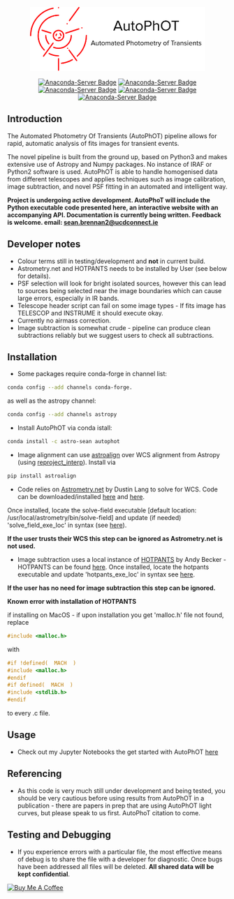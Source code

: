 <p align="center">
  <img src=https://github.com/Astro-Sean/autophot/blob/master/logo.png >
</p>
<div align="center">

[![Anaconda-Server Badge](https://anaconda.org/astro-sean/autophot/badges/version.svg)](https://anaconda.org/astro-sean/autophot) [![Anaconda-Server Badge](https://anaconda.org/astro-sean/autophot/badges/latest_release_date.svg)](https://anaconda.org/astro-sean/autophot) [![Anaconda-Server Badge](https://anaconda.org/astro-sean/autophot/badges/license.svg)](https://anaconda.org/astro-sean/autophot) [![Anaconda-Server Badge](https://anaconda.org/astro-sean/autophot/badges/downloads.svg)](https://anaconda.org/astro-sean/autophot ) [![Anaconda-Server Badge](https://anaconda.org/astro-sean/autophot/badges/installer/conda.svg)](https://conda.anaconda.org/astro-sean)

</div>

## Introduction

The Automated Photometry Of Transients (AutoPhOT) pipeline allows for rapid, automatic analysis of fits images for transient events.

The novel pipeline is built from the ground up, based on Python3 and makes extensive use of Astropy and Numpy packages. No instance of IRAF or Python2 software is used. AutoPhOT is able to handle homogenised data from different telescopes and applies techniques such as image calibration, image subtraction, and novel PSF fitting in an automated and intelligent way.

**Project is undergoing active development. AutoPhoT will include the Python executable code presented here, an interactive website with an accompanying API. Documentation is currently being written. Feedback is welcome.
email: sean.brennan2@ucdconnect.ie**

## Developer notes

 * Colour terms still in testing/development and **not** in current build.
 * Astrometry.net and HOTPANTS needs to be installed by User (see below for details).
 * PSF selection will look for bright isolated sources, however this can lead to sources being selected near the image boundaries which can cause large errors, especially in IR bands.
 * Telescope header script can fail on some image types - If fits image has TELESCOP and INSTRUME it should execute okay.
 * Currently no airmass correction.
 * Image subtraction is somewhat crude - pipeline can produce clean subtractions reliably but we suggest users to check all subtractions.

## Installation

* Some packages require conda-forge in channel list:

```bash
conda config --add channels conda-forge.
```
as well as the astropy channel:

```bash
conda config --add channels astropy
```

* Install AutoPhOT via conda istall:

```bash
conda install -c astro-sean autophot
```

* Image alignment can use [astroalign](https://www.sciencedirect.com/science/article/pii/S221313372030038X) over WCS alignment from Astropy (using [reproject_interp](https://reproject.readthedocs.io/en/stable/api/reproject.reproject_interp.html)). Install via

```bash
pip install astroalign
```

* Code relies on [Astrometry.net](https://arxiv.org/abs/0910.2233) by Dustin Lang to solve for WCS. Code can be downloaded/installed [here](http://astrometry.net/doc/readme.html) and [here](http://astrometry.net/doc/build.html#build.).

Once installed, locate the solve-field executable [default location: /usr/local/astrometry/bin/solve-field] and update (if needed) 'solve_field_exe_loc' in syntax (see [here](https://github.com/Astro-Sean/autophot/blob/master/autophot_example.ipynb)).

**If the user trusts their WCS this step can be ignored as Astrometry.net is not used.**

* Image subtraction uses a local instance of [HOTPANTS](http://www.ascl.net/1504.004) by Andy Becker - HOTPANTS can be found [here](https://github.com/acbecker/). Once installed, locate the hotpants executable and update 'hotpants_exe_loc' in syntax see [here](https://github.com/Astro-Sean/autophot/blob/master/autophot_example.ipynb).

**If the user has no need for image subtraction this step can be ignored.**

**Known error with installation of HOTPANTS**

if installing on MacOS - if upon installation you get 'malloc.h' file not found, replace

```c
#include <malloc.h>
```
with
 ```c
 #if !defined(  MACH  )
 #include <malloc.h>
 #endif
 #if defined(  MACH  )
 #include <stdlib.h>
 #endif
```
to every .c file.

## Usage

* Check out my Jupyter Notebooks the get started with AutoPhOT [here](https://github.com/Astro-Sean/autophot/tree/master/example_notebooks)

## Referencing

* As this code is very much still under development and being tested, you should be very cautious before using results from AutoPhOT in a publication - there are papers in prep that are using AutoPhOT light curves, but please speak to us first. AutoPhoT citation to come.

## Testing and Debugging

* If you experience errors with a particular file, the most effective means of debug is to share the file with a developer for diagnostic. Once bugs have been addressed all files will be deleted. **All shared data will be kept confidential**.

<a style="text-align:center" href="https://www.buymeacoffee.com/astrosean" target="_blank"><img src="https://www.buymeacoffee.com/assets/img/custom_images/orange_img.png" alt="Buy Me A Coffee" style="height: 41px !important;width: 174px !important;box-shadow: 0px 3px 2px 0px rgba(190, 190, 190, 0.5) !important;-webkit-box-shadow: 0px 3px 2px 0px rgba(190, 190, 190, 0.5) !important;" ></a>
